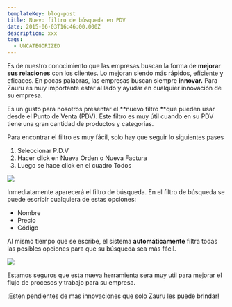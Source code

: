 ```yaml
---
templateKey: blog-post
title: Nuevo filtro de búsqueda en PDV
date: 2015-06-03T16:46:00.000Z
description: xxx
tags:
  - UNCATEGORIZED
---
```

Es de nuestro conocimiento que las empresas buscan la forma de **mejorar sus relaciones** con los clientes. Lo mejoran siendo más rápidos, eficiente y eficaces. En pocas palabras, las empresas buscan siempre **innovar.** Para Zauru es muy importante estar al lado y ayudar en cualquier innovación de su empresa.

Es un gusto para nosotros presentar el **nuevo filtro **que pueden usar desde el Punto de Venta (PDV). Este filtro es muy útil cuando en su PDV tiene una gran cantidad de productos y categorias.

Para encontrar el filtro es muy fácil, solo hay que seguir lo siguientes pases

1. Seleccionar P.D.V
2. Hacer click en Nueva Orden o Nueva Factura
3. Luego se hace click en el cuadro Todos

![](/img/filtro-de-busqueda.png)

Inmediatamente aparecerá el filtro de búsqueda. En el filtro de búsqueda se puede escribir cualquiera de estas opciones:

* Nombre
* Precio
* Código

Al mismo tiempo que se escribe, el sistema **automáticamente** filtra todas las posibles opciones para que su búsqueda sea más fácil.



![](/img/filtro-de-busqueda1.png)

Estamos seguros que esta nueva herramienta sera muy util para mejorar el flujo de procesos y trabajo para su empresa.

¡Esten pendientes de mas innovaciones que solo Zauru les puede brindar!
